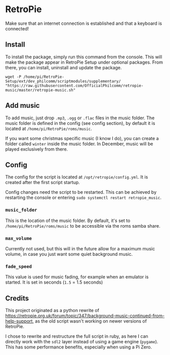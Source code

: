 # RetroPie

Make sure that an internet connection is established and that a keyboard is connected!

## Install

To install the package, simply run this command from the console. This will make the package appear in RetroPie Setup under optional packages. From there, you can install, uninstall and update the package.

```
wget -P /home/pi/RetroPie-Setup/ext/dev_philcomm/scriptmodules/supplementary/ "https://raw.githubusercontent.com/OfficialPhilcomm/retropie-music/master/retropie-music.sh"
```

## Add music

To add music, just drop `.mp3`, `.ogg` or `.flac` files in the music folder. The music folder is defined in the config (see config section), by default it is located at `/home/pi/RetroPie/roms/music`.

If you want some christmas specific music (I know I do), you can create a folder called `winter` inside the music folder. In December, music will be played exclusively from there.

## Config

The config for the script is located at `/opt/retropie/config.yml`. It is created after the first script startup.

Config changes need the script to be restarted. This can be achieved by restarting the console or entering `sudo systemctl restart retropie_music`.

### `music_folder`
This is the location of the music folder. By default, it's set to `/home/pi/RetroPie/roms/music` to be accessible via the roms samba share.

### `max_volume`
Currently not used, but this will in the future allow for a maximum music volume, in case you just want some quiet background music.

### `fade_speed`
This value is used for music fading, for example when an emulator is started. It is set in seconds (`1.5` = 1.5 seconds)

## Credits
This project originated as a python rewrite of https://retropie.org.uk/forum/topic/347/background-music-continued-from-help-support, as the old script wasn't working on newer versions of RetroPie.

I chose to rewrite and restructure the full script in ruby, as here I can directly work with the `sdl2` layer instead of using a game engine (`pygame`). This has some performance benefits, especially when using a Pi Zero.
